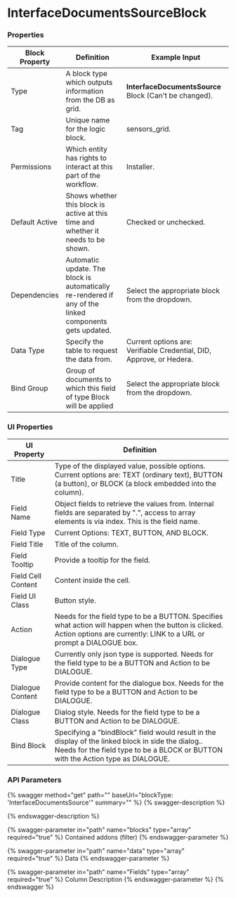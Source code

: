 # InterfaceDocumentsSourceBlock

### Properties

| Block Property | Definition                                                                                             | Example Input                                                        |
| -------------- | ------------------------------------------------------------------------------------------------------ | -------------------------------------------------------------------- |
| Type           | A block type which outputs information from the DB as grid.                                            | **InterfaceDocumentsSource** Block (Can't be changed).               |
| Tag            | Unique name for the logic block.                                                                       | sensors\_grid.                                                       |
| Permissions    | Which entity has rights to interact at this part of the workflow.                                      | Installer.                                                           |
| Default Active | Shows whether this block is active at this time and whether it needs to be shown.                      | Checked or unchecked.                                                |
| Dependencies   | Automatic update. The block is automatically re-rendered if any of the linked components gets updated. | Select the appropriate block from the dropdown.                      |
| Data Type      | Specify the table to request the data from.                                                            | Current options are: Verifiable Credential, DID, Approve, or Hedera. |
| Bind Group     | Group of documents to which this field of type Block will be applied                                   | Select the appropriate block from the dropdown.                      |

### UI Properties

| UI Property        | Definition                                                                                                                                                                             |
| ------------------ | -------------------------------------------------------------------------------------------------------------------------------------------------------------------------------------- |
| Title              | Type of the displayed value, possible options. Current options are: TEXT (ordinary text), BUTTON (a button), or BLOCK (a block embedded into the column).                              |
| Field Name         | Object fields to retrieve the values from. Internal fields are separated by ".", access to array elements is via index. This is the field name.                                        |
| Field Type         | Current Options: TEXT, BUTTON, AND BLOCK.                                                                                                                                              |
| Field Title        | Title of the column.                                                                                                                                                                   |
| Field Tooltip      | Provide a tooltip for the field.                                                                                                                                                       |
| Field Cell Content | Content inside the cell.                                                                                                                                                               |
| Field UI Class     | Button style.                                                                                                                                                                          |
| Action             | Needs for the field type to be a BUTTON. Specifies what action will happen when the button is clicked. Action options are currently: LINK to a URL or prompt a DIALOGUE box.           |
| Dialogue Type      | Currently only json type is supported. Needs for the field type to be a BUTTON and Action to be DIALOGUE.                                                                              |
| Dialogue Content   | Provide content for the dialogue box. Needs for the field type to be a BUTTON and Action to be DIALOGUE.                                                                               |
| Dialogue Class     | Dialog style. Needs for the field type to be a BUTTON and Action to be DIALOGUE.                                                                                                       |
| Bind Block         | Specifying a "bindBlock" field would result in the display of the linked block in side the dialog.. Needs for the field type to be a BLOCK or BUTTON with the Action type as DIALOGUE. |

### API Parameters

{% swagger method="get" path="" baseUrl="blockType: 'InterfaceDocumentsSource'" summary="" %}
{% swagger-description %}

{% endswagger-description %}

{% swagger-parameter in="path" name="blocks" type="array" required="true" %}
Contained addons (filter)
{% endswagger-parameter %}

{% swagger-parameter in="path" name="data" type="array" required="true" %}
Data
{% endswagger-parameter %}

{% swagger-parameter in="path" name="Fields" type="array" required="true" %}
Column Description
{% endswagger-parameter %}
{% endswagger %}

